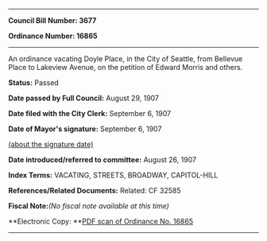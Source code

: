 

********

**Council Bill Number: 3677**
   
**Ordinance Number: 16865**
********

 An ordinance vacating Doyle Place, in the City of Seattle, from Bellevue Place to Lakeview Avenue, on the petition of Edward Morris and others.

**Status:** Passed
   
**Date passed by Full Council:** August 29, 1907
   
**Date filed with the City Clerk:** September 6, 1907
   
**Date of Mayor's signature:** September 6, 1907
   
[(about the signature date)](/~public/approvaldate.htm)
   
   
   
**Date introduced/referred to committee:** August 26, 1907
   
   
**Index Terms:** VACATING, STREETS, BROADWAY, CAPITOL-HILL

**References/Related Documents:** Related: CF 32585

**Fiscal Note:**_(No fiscal note available at this time)_

**Electronic Copy: **[PDF scan of Ordinance No. 16865](/~archives/Ordinances/Ord_16865.pdf)

********

